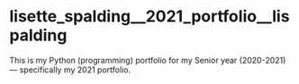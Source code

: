 # lisette_spalding__2021_portfolio__lispalding
This is my Python (programming) portfolio for my Senior year (2020-2021)— specifically my 2021 portfolio.
